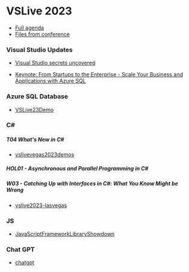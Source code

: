 # VSLive 2023

- <a href="https://vslive.com/events/las-vegas-2023/sessions/session-list.aspx" target="_blank">Full agenda</a>
- <a href="https://github.com/vslive2023/vslive2023.github.io/tree/main/vslive" target="_blank">Files from conference</a>

### Visual Studio Updates
- <a href="https://attachments.1105media.com/Attachments/VSLive/Events/Las%20Vegas%202023/Sessions/Tuesday/TuesKeynote_VisualStudioSecretsUncovered_Kristensen.pdf" target="_blank">Visual Studio secrets uncovered</a>

- <a href="https://attachments.1105media.com/Attachments/VSLive/Events/Las%20Vegas%202023/Sessions/Wednesday/WedKeynote_FromStartupstotheEnterpriseScaleYourBusinessandApplicationswithAzureSQL.pdf" target="_blank">Keynote: From Startups to the Enterprise - Scale Your Business and Applications with Azure SQL</a>

### Azure SQL Database
- <a href="http://aka.ms/VSLive23Demo" target="_blank">VSLive23Demo</a>

### C# 
##### T04 What's New in C#
- <a href="https://github.com/idg10/vslivevegas2023demos" target="_blank">vslivevegas2023demos</a>

##### HOL01 - Asynchronous and Parallel Programming in C#
##### W03 - Catching Up with Interfaces in C#: What You Know Might be Wrong
- <a href="https://github.com/jeremybytes/vslive2023-lasvegas" target="_blank">vslive2023-lasvegas</a>

### JS
- <a href="https://github.com/vslive2023/vslive2023.github.io/blob/main/vslive/W08_Fast%20FocusJavaScriptFrameworkLibraryShowdown_Conway.pdf" target="_blank">JavaScriptFrameworkLibraryShowdown</a>

### Chat GPT
- <a href="https://openai.com/blog/chatgpt " target="_blank">chatgpt</a>





